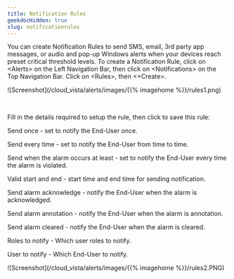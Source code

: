 ```yaml
---
title: Notification Rules
geekdocHidden: true
slug: notificationrules
---
```


You can create Notification Rules to send SMS, email, 3rd party app messages, or audio and pop-up Windows alerts when your devices reach preset critical threshold levels. To create a Notification Rule, click on \<Alerts> on the Left Navigation Bar, then click on \<Notifications> on the Top Navigation Bar. Click on \<Rules>, then <+Create>.

![Screenshot](/cloud_vista/alerts/images/{{% imagehome %}}/rules1.png)

&nbsp;

Fill in the details required to setup the rule, then click <Save> to save this rule: 

Send once - set to notify the End-User once.

Send every time - set to notify the End-User from time to time.

Send when the alarm occurs at least - set to notify the End-User every time the alarm is violated.

Valid start and end - start time and end time for sending notification.

Send alarm acknowledge - notify the End-User when the alarm is acknowledged.

Send alarm annotation - notify the End-User when the alarm is annotation.

Send alarm cleared - notify the End-User when the alarm is cleared.

Roles to notify - Which user roles to notify.

User to notify - Which End-User to notify.

![Screenshot](/cloud_vista/alerts/images/{{% imagehome %}}/rules2.PNG)

